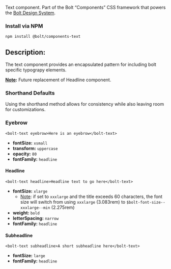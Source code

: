 Text component. Part of the Bolt “Components” CSS framework that powers the [Bolt Design System](https://www.boltdesignsystem.com).

### Install via NPM
```
npm install @bolt/components-text
```

## Description:
The text component provides an encapsulated pattern for including bolt specific typograpy elements.

**<u>Note</u>:** Future replacement of Headline component.

### Shorthand Defaults
Using the shorthand method allows for consistency while also leaving room for customizations.

### Eyebrow
`<bolt-text eyebrow>Here is an eyebrow</bolt-text>`

- **fontSize:** `xsmall`
- **transform:** `uppercase`
- **opacity:** `80`
- **fontFamily:** `headline`

#### Headline
`<bolt-text headline>Headline text to go here</bolt-text>`

- **fontSize:** `xlarge`
  - <u>Note</u>: if set to `xxxlarge` and the title exceeds 60 characters, the font size will switch from using `xxxlarge` (3.083rem) to `$bolt-font-size--xxxlarge--min` (2.275rem) 
- **weight:** `bold`
- **letterSpacing:** `narrow`
- **fontFamily:** `headline`

#### Subheadline
`<bolt-text subheadline>A short subheadline here</bolt-text>`

- **fontSize:** `large`
- **fontFamily:** `headline`